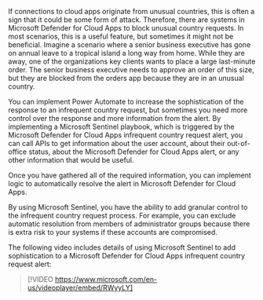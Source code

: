 If connections to cloud apps originate from unusual countries, this is often a sign that it could be some form of attack. Therefore, there are systems in Microsoft Defender for Cloud Apps to block unusual country requests. In most scenarios, this is a useful feature, but sometimes it might not be beneficial. Imagine a scenario where a senior business executive has gone on annual leave to a tropical island a long way from home. While they are away, one of the organizations key clients wants to place a large last-minute order. The senior business executive needs to approve an order of this size, but they are blocked from the orders app because they are in an unusual country.

You can implement Power Automate to increase the sophistication of the response to an infrequent country request, but sometimes you need more control over the response and more information from the alert. By implementing a Microsoft Sentinel playbook, which is triggered by the Microsoft Defender for Cloud Apps infrequent country request alert, you can call APIs to get information about the user account, about their out-of-office status, about the Microsoft Defender for Cloud Apps alert, or any other information that would be useful.

Once you have gathered all of the required information, you can implement logic to automatically resolve the alert in Microsoft Defender for Cloud Apps.

By using Microsoft Sentinel, you have the ability to add granular control to the infrequent country request process. For example, you can exclude automatic resolution from members of administrator groups because there is extra risk to your systems if these accounts are compromised.

The following video includes details of using Microsoft Sentinel to add sophistication to a Microsoft Defender for Cloud Apps infrequent country request alert:

> [!VIDEO https://www.microsoft.com/en-us/videoplayer/embed/RWyyLY]
